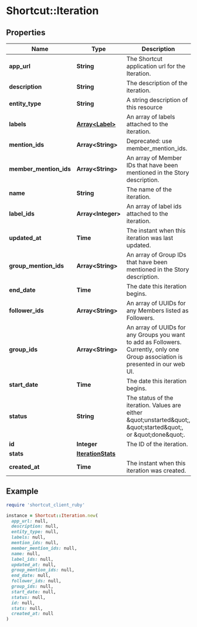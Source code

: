 # Shortcut::Iteration

## Properties

| Name | Type | Description | Notes |
| ---- | ---- | ----------- | ----- |
| **app_url** | **String** | The Shortcut application url for the Iteration. |  |
| **description** | **String** | The description of the iteration. |  |
| **entity_type** | **String** | A string description of this resource |  |
| **labels** | [**Array&lt;Label&gt;**](Label.md) | An array of labels attached to the iteration. |  |
| **mention_ids** | **Array&lt;String&gt;** | Deprecated: use member_mention_ids. |  |
| **member_mention_ids** | **Array&lt;String&gt;** | An array of Member IDs that have been mentioned in the Story description. |  |
| **name** | **String** | The name of the iteration. |  |
| **label_ids** | **Array&lt;Integer&gt;** | An array of label ids attached to the iteration. |  |
| **updated_at** | **Time** | The instant when this iteration was last updated. |  |
| **group_mention_ids** | **Array&lt;String&gt;** | An array of Group IDs that have been mentioned in the Story description. |  |
| **end_date** | **Time** | The date this iteration begins. |  |
| **follower_ids** | **Array&lt;String&gt;** | An array of UUIDs for any Members listed as Followers. |  |
| **group_ids** | **Array&lt;String&gt;** | An array of UUIDs for any Groups you want to add as Followers. Currently, only one Group association is presented in our web UI. |  |
| **start_date** | **Time** | The date this iteration begins. |  |
| **status** | **String** | The status of the iteration. Values are either \&quot;unstarted\&quot;, \&quot;started\&quot;, or \&quot;done\&quot;. |  |
| **id** | **Integer** | The ID of the iteration. |  |
| **stats** | [**IterationStats**](IterationStats.md) |  |  |
| **created_at** | **Time** | The instant when this iteration was created. |  |

## Example

```ruby
require 'shortcut_client_ruby'

instance = Shortcut::Iteration.new(
  app_url: null,
  description: null,
  entity_type: null,
  labels: null,
  mention_ids: null,
  member_mention_ids: null,
  name: null,
  label_ids: null,
  updated_at: null,
  group_mention_ids: null,
  end_date: null,
  follower_ids: null,
  group_ids: null,
  start_date: null,
  status: null,
  id: null,
  stats: null,
  created_at: null
)
```


